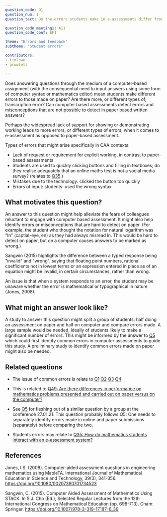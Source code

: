 ```yaml
---
question_code: Q1
question_num: 1
question_text: Do the errors students make in e-assessments differ from those they make in paper-based assessments?

question_code_meeting1: A11
question_code_conf: EF1

theme: "Errors and feedback"
subtheme: "Student errors"

contributors:
- timlowe
- prowlett

---
```

Does answering questions through the medium of a computer-based assignment (with the consequential need to input answers using some form of computer syntax or mathematics editor) mean students make different errors to those made on paper? Are there more, or different types of, transcription error? Can computer based assessments detect errors and misconceptions that are not possible to detect in paper based written answers?

Perhaps the widespread lack of support for showing or demonstrating working leads to more errors, or different types of errors, when it comes to e-assessment as opposed to paper-based assessment.

Types of errors that might arise specifically in CAA contexts:
- Lack of request or requirement for explicit working, in contrast to paper-based assessments
- Students are used to quickly clicking buttons and filling in textboxes; do they realise adequately that an online maths test is not a social media survey? (relates to [Q35](Q35) )
- Mistakes due to the technology: clicked the button too quickly
- Errors of input: students: used the wrong syntax

## What motivates this question?

An answer to this question might help alleviate the fears of colleagues reluctant to engage with computer based assessment. It might also help identify errors or misconceptions that are hard to detect on paper. (For example, the student who thought the notation for natural logarithm was "In" (captial-eye, en) as they had always misread ln. This would be hard to detect on paper, but on a computer causes answers to be marked as wrong.)

Sangwin (2015) highlights the difference between a typed response being "invalid" and "wrong", saying that floating point numbers, rational coefficients not in lowest terms or an expression entered in place as of an equation might be invalid, in certain circumstances, rather than wrong.

An issue is that when a system responds to an error, the student may be unaware whether the error is mathematical or typographical in nature (Jones, 2008).

## What might an answer look like?

A study to answer this question might split a group of students: half doing an assessment on paper and half on computer and compare errors made. A large sample would be needed, ideally of students likely to make a significant number of errors. This might be informed by the answer to [Q5](Q5) which could first identify common errors in computer assessments to guide this study. A preliminary study to identify common errors made on paper might also be needed.


## Related questions


* The issue of common errors is relate to [Q1](Q1) [Q2](Q2) [Q3](Q3) [Q4](Q4)

* This is related to [Q49: Are there differences in performance on mathematics problems presented and carried out on paper versus on the computer?](49)

* See [Q5](Q5) for fleshing out of a similar question by a group at the conference 27.01.21. This question probably follows Q5: One needs to separately identify errors made in online and paper submissions (separately) before comparing the two,

* Students errors may relate to [Q35: How do mathematics students interact with an e-assessment system?](Q35)


## References

Jones, I.S. (2008). Computer-aided assessment questions in engineering mathematics using MapleTA. International Journal of Mathematical Education in Science and 
Technology, 39(3), 341-356. https://doi.org/10.1080/00207390701734523

Sangwin, C. (2015). Computer Aided Assessment of Mathematics Using STACK. In S.J. Cho (Ed.), Selected Regular Lectures from the 12th International Congress on Mathematical Education (pp. 698-713). Cham: Springer. https://doi.org/10.1007/978-3-319-17187-6_39
